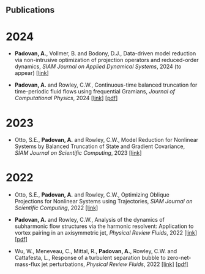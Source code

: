 ## Publications


# 2024

- <b>Padovan, A.</b>, Vollmer, B. and Bodony, D.J., Data-driven model reduction via non-intrusive optimization of projection operators and reduced-order dynamics, <i>SIAM Journal on Applied Dynamical Systems</i>, 2024 (to appear) <a href="https://arxiv.org/abs/2401.01290" target="_blank">[link]</a>

- <b>Padovan, A.</b> and Rowley, C.W., Continuous-time balanced truncation for time-periodic fluid flows using frequential Gramians, <i>Journal of Computational Physics</i>, 2024 <a href="https://www.sciencedirect.com/science/article/pii/S0021999123006927?via%3Dihub" target="_blank">[link]</a> <a href="manuscripts/PadovanRowley_JCP2024.pdf" target="_blank">[pdf]</a>

# 2023

- Otto, S.E., <b>Padovan, A.</b> and Rowley, C.W., Model Reduction for Nonlinear Systems by Balanced Truncation of State and Gradient Covariance, <i>SIAM Journal on Scientific Computing</i>, 2023 <a href="https://epubs.siam.org/doi/full/10.1137/22M1513228" target="_blank">[link]</a>

# 2022

- Otto, S.E., <b>Padovan, A.</b> and Rowley, C.W., Optimizing Oblique Projections for Nonlinear Systems using Trajectories, <i>SIAM Journal on Scientific Computing</i>, 2022 <a href="https://epubs.siam.org/doi/10.1137/21M1425815" target="_blank">[link]</a>

- <b>Padovan, A.</b> and Rowley, C.W., Analysis of the dynamics of subharmonic flow structures via the harmonic resolvent: Application to vortex pairing in an axisymmetric jet, <i>Physical Review Fluids</i>, 2022 <a href="https://journals.aps.org/prfluids/abstract/10.1103/PhysRevFluids.7.073903" target="_blank">[link]</a> <a href="manuscripts/PadovanRowley_PRF2022.pdf" target="_blank">[pdf]</a>

- Wu, W., Meneveau, C., Mittal, R., <b>Padovan, A.</b>, Rowley, C.W. and Cattafesta, L., Response of a turbulent separation bubble to zero-net-mass-flux jet perturbations, <i>Physical Review Fluids</i>, 2022 <a href="https://journals.aps.org/prfluids/abstract/10.1103/PhysRevFluids.7.084601" target="_blank">[link]</a> <a href="manuscripts/WuEtAl_PRF2022.pdf" target="_blank">[pdf]</a> 

